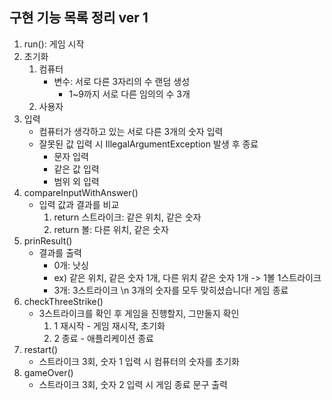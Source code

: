 ## 구현 기능 목록 정리 ver 1

1. run(): 게임 시작
2. 초기화
   1. 컴퓨터
      - 변수: 서로 다른 3자리의 수 랜덤 생성
          - 1~9까지 서로 다른 임의의 수 3개
   2. 사용자
3. 입력
    - 컴퓨터가 생각하고 있는 서로 다른 3개의 숫자 입력
    - 잘못된 값 입력 시 IllegalArgumentException 발생 후 종료
      - 문자 입력
      - 같은 값 입력
      - 범위 외 입력
4. compareInputWithAnswer()
   - 입력 값과 결과를 비교
       1. return 스트라이크: 같은 위치, 같은 숫자
       2. return 볼: 다른 위치, 같은 숫자
5. prinResult() 
   - 결과를 출력
      - 0개: 낫싱
      - ex) 같은 위치, 같은 숫자 1개, 다른 위치 같은 숫자 1개 -> 1볼 1스트라이크
      - 3개: 3스트라이크 \n 3개의 숫자를 모두 맞히셨습니다! 게임 종료
6. checkThreeStrike() 
   - 3스트라이크를 확인 후 게임을 진행할지, 그만둘지 확인
     1. 1 재시작 - 게임 재시작, 초기화
     2. 2 종료 - 애플리케이션 종료
7. restart()
   - 스트라이크 3회, 숫자 1 입력 시 컴퓨터의 숫자를 초기화
8. gameOver()
   - 스트라이크 3회, 숫자 2 입력 시 게임 종료 문구 출력
   
